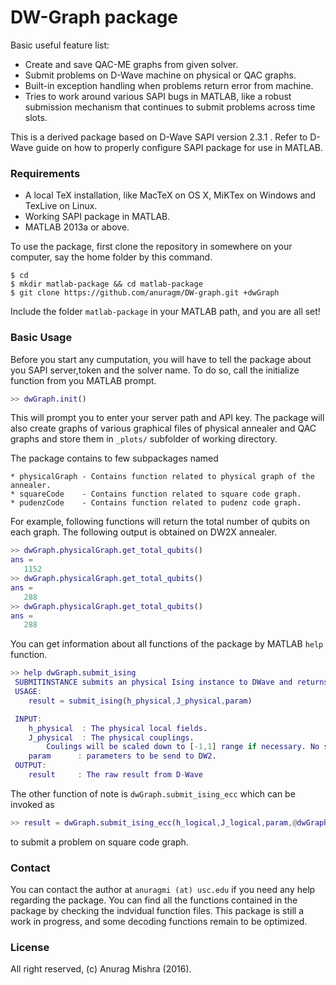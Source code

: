 # DW-Graph package

Basic useful feature list:

 * Create and save QAC-ME graphs from given solver.
 * Submit problems on D-Wave machine on physical or QAC graphs.
 * Built-in exception handling when problems return error from
   machine.
 * Tries to work around various SAPI bugs in MATLAB, like a robust
   submission mechanism that continues to submit problems across time
   slots.

This is a derived package based on D-Wave SAPI version 2.3.1 . Refer
to D-Wave guide on how to properly configure SAPI package for use in
MATLAB.

### Requirements

* A local TeX installation, like MacTeX on OS X, MiKTex on Windows and
  TexLive on Linux.
* Working SAPI package in MATLAB.
* MATLAB 2013a or above.

To use the package, first clone the repository in somewhere on your
computer, say the home folder by this command.

```shell
$ cd
$ mkdir matlab-package && cd matlab-package
$ git clone https://github.com/anuragm/DW-graph.git +dwGraph
```

Include the folder `matlab-package` in your MATLAB path, and you are
all set!

### Basic Usage

Before you start any cumputation, you will have to tell the package
about you SAPI server,token and the solver name. To do so, call the
initialize function from you MATLAB prompt.

```matlab
>> dwGraph.init()
```

This will prompt you to enter your server path and API key. The
package will also create graphs of various graphical files of physical
annealer and QAC graphs and store them in `_plots/` subfolder of
working directory.

The package contains to few subpackages named
```
* physicalGraph - Contains function related to physical graph of the annealer.
* squareCode    - Contains function related to square code graph.
* pudenzCode    - Contains function related to pudenz code graph.
```

For example, following functions will return the total number of
qubits on each graph. The following output is obtained on DW2X
annealer.

```matlab
>> dwGraph.physicalGraph.get_total_qubits()
ans =
   1152
>> dwGraph.physicalGraph.get_total_qubits()
ans =
   288
>> dwGraph.physicalGraph.get_total_qubits()
ans =
   288
```

You can get information about all functions of the package by MATLAB
`help` function.

```matlab
>> help dwGraph.submit_ising
 SUBMITINSTANCE submits an physical Ising instance to DWave and returns the result.
 USAGE:
    result = submit_ising(h_physical,J_physical,param)

 INPUT:
    h_physical  : The physical local fields.
    J_physical  : The physical couplings.
        Coulings will be scaled down to [-1,1] range if necessary. No scale up would be done.
    param      : parameters to be send to DW2.
 OUTPUT:
    result     : The raw result from D-Wave
```

The other function of note is `dwGraph.submit_ising_ecc` which can be
invoked as

```matlab
>> result = dwGraph.submit_ising_ecc(h_logical,J_logical,param,@dwGraph.squareCode.logical_to_physical_ham)
```
to submit a problem on square code graph.

### Contact

You can contact the author at `anuragmi (at) usc.edu` if you need any
help regarding the package. You can find all the functions contained
in the package by checking the indvidual function files. This package
is still a work in progress, and some decoding functions remain to be
optimized.

### License

All right reserved, (c) Anurag Mishra (2016).
